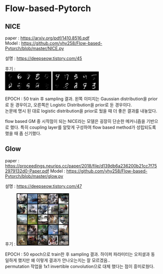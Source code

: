 # Flow-based-Pytorch

## NICE
paper : https://arxiv.org/pdf/1410.8516.pdf  
Model : https://github.com/yhy258/Flow-based-Pytorch/blob/master/NICE.py  

설명 : https://deepseow.tistory.com/45  


후기 :  
![gaussian_NICE](https://github.com/yhy258/Flow-based-Pytorch/blob/master/images/NICE2_gaussian.png?raw=true)
![logistic_NICE](https://github.com/yhy258/Flow-based-Pytorch/blob/master/images/NICE2_logistic.png?raw=true)
  
EPOCH : 50 train 후 sampling 결과. 왼쪽 이미지는 Gaussian distribution을 prior로 둔 경우이고, 오른쪽은 Logistic Distribution을 prior로 둔 경우이다.  
논문에 명시 된 대로 logistic distribution을 prior로 뒀을 때 더 좋은 결과를 내놓았다.  
  
flow based GM 중 시작점이 되는 NICE라는 모델은 굉장히 단순한 메커니즘을 기반으로 했다. 특히 coupling layer를 알맞게 구성하여 flow based method가 성립되도록 했을 때 좀 신기했다.  
  
  
## Glow
paper : https://proceedings.neurips.cc/paper/2018/file/d139db6a236200b21cc7f752979132d0-Paper.pdf
Model : https://github.com/yhy258/Flow-based-Pytorch/blob/master/glow.py  
  
설명 : https://deepseow.tistory.com/47  
  
후기 : ![Glow output](https://github.com/yhy258/Flow-based-Pytorch/blob/master/images/glow.png?raw=true)  
  
EPOCH : 50 epoch으로 train한 후 sampling 결과. 하이퍼 파라미터는 오피셜과 동일하게 했지만 왜 이렇게 결과가 안나오는지는 잘 모르겠음..  
permutation 작업을 1x1 invertible convolution으로 대체 했다는 점이 흥미로웠다.  
